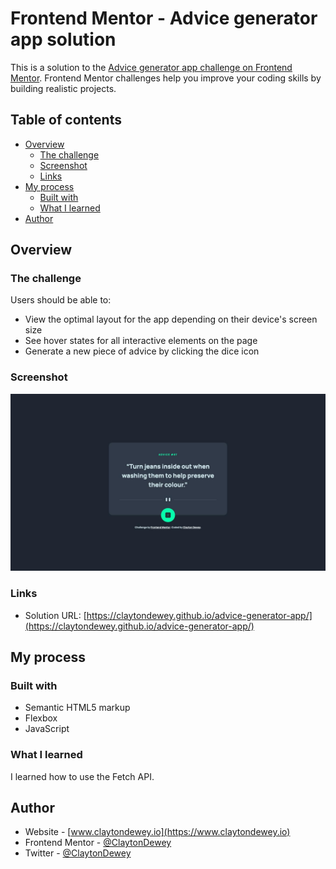 # Frontend Mentor - Advice generator app solution

This is a solution to the [Advice generator app challenge on Frontend Mentor](https://www.frontendmentor.io/challenges/advice-generator-app-QdUG-13db). Frontend Mentor challenges help you improve your coding skills by building realistic projects.

## Table of contents

- [Overview](#overview)
  - [The challenge](#the-challenge)
  - [Screenshot](#screenshot)
  - [Links](#links)
- [My process](#my-process)
  - [Built with](#built-with)
  - [What I learned](#what-i-learned)
- [Author](#author)

## Overview

### The challenge

Users should be able to:

- View the optimal layout for the app depending on their device's screen size
- See hover states for all interactive elements on the page
- Generate a new piece of advice by clicking the dice icon

### Screenshot

![](./screenshot.jpg)

### Links

- Solution URL: [https://claytondewey.github.io/advice-generator-app/](https://claytondewey.github.io/advice-generator-app/)

## My process

### Built with

- Semantic HTML5 markup
- Flexbox
- JavaScript

### What I learned

I learned how to use the Fetch API.

## Author

- Website - [www.claytondewey.io](https://www.claytondewey.io)
- Frontend Mentor - [@ClaytonDewey](https://www.frontendmentor.io/profile/ClaytonDewey)
- Twitter - [@ClaytonDewey](https://www.twitter.com/ClaytonDewey)
